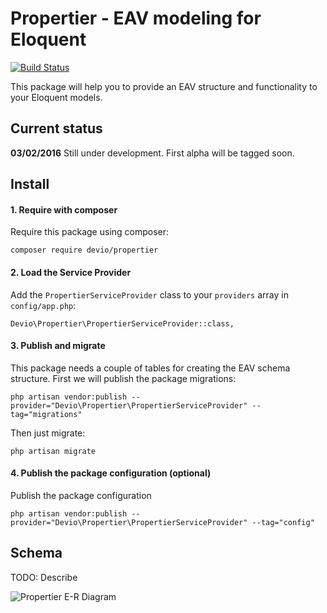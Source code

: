 Propertier - EAV modeling for Eloquent
======================================
[![Build Status](https://travis-ci.org/IsraelOrtuno/Propertier.svg?branch=master)](https://travis-ci.org/IsraelOrtuno/Propertier)

This package will help you to provide an EAV structure and functionality to your Eloquent models.


## Current status

**03/02/2016** Still under development. First alpha will be tagged soon.

## Install

#### 1. Require with composer
Require this package using composer:

```
composer require devio/propertier
```

#### 2. Load the Service Provider
Add the `PropertierServiceProvider` class to your `providers` array in `config/app.php`:

```
Devio\Propertier\PropertierServiceProvider::class,
```

#### 3. Publish and migrate
This package needs a couple of tables for creating the EAV schema structure. First we will publish the package migrations:

```
php artisan vendor:publish --provider="Devio\Propertier\PropertierServiceProvider" --tag="migrations"
```

Then just migrate:

```
php artisan migrate
```

#### 4. Publish the package configuration (optional)
Publish the package configuration

```
php artisan vendor:publish --provider="Devio\Propertier\PropertierServiceProvider" --tag="config"
```

## Schema

TODO: Describe

![Propertier E-R Diagram](http://i.imgur.com/OHnW1Vp.jpg)
